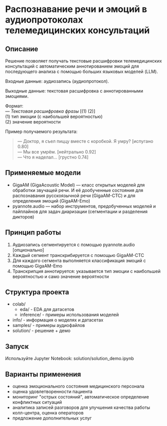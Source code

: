 # **Распознавание речи и эмоций в аудиопротоколах телемедицинских консультаций**
## **Описание**
Решение позволяет получать текстовые расшифровки телемедицинских консультаций с автоматическим аннотированием эмоций для последующего анализа с помощью больших языковых моделей (LLM).

Входные данные: аудиозапись (аудиопротокол).

Выходные данные: текстовая расшифровка с аннотированными эмоциями.

Формат:<br />
*— Текстовая расшифровка фразы* [(1) (2)]<br />
(1) тип эмоции (с наибольшей вероятностью)<br />
(2) значение вероятности<br />

Пример получаемого результата:

>— Доктор, я съел пиццу вместе с коробкой. Я умру? [испугано 0.80]<br />
>— Мы все умрём. [нейтрально 0.92]<br />
>— Что я наделал… [грустно 0.74]<br />

## **Применяемые модели**
* GigaAM (GigaAcoustic Model) — класс открытых моделей для обработки звучащей речи. И её дообученные состояния для распознавания русскоязычной речи (GigaAM-CTC) и для определения эмоций (GigaAM-Emo)
* pyannote.audio — набор инструментов, предобученных моделей и пайплайнов для задач диаризации (сегментации и разделения дикторов)

## **Принцип работы**
1. Аудиозапись сегментируется с помощью pyannote.audio [опционально]
2. Каждый сегмент транскрибируется с помощью GigaAM-CTC
3. Для каждого сегмента выполняется классификация эмоций с помощью GigaAM-Emo
4. Транскрипция аннотируется: указывается тип эмоции с наибольшей вероятностью и само значение вероятности

## **Структура проекта**
* colab/
  * eda/ - EDA для датасетов
  * inference/ - примеры использования моделей
* info/ - информация о моделях и датасетах
* samples/ - примеры аудиофайлов
* solution/ - решение + демо

## **Запуск**
Используйте Jupyter Notebook: solution/solution_demo.ipynb

## **Варианты применения**
- оценка эмоционального состояния медицинского персонала
- оценка удовлетворенности пациента
- мониторинг "острых состояний", автоматическое определение конфликтных ситуаций
- аналитика записей разговоров для улучшения качества работы колл-центра, оценка операторов
- предложение дополнительных услуг
